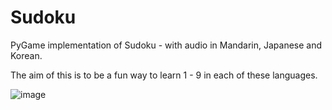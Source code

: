 # Sudoku
PyGame implementation of Sudoku - with audio in Mandarin, Japanese and Korean.

The aim of this is to be a fun way to learn 1 - 9 in each of these languages. 

![image](https://github.com/user-attachments/assets/501ef77e-5d2d-4b7b-8d12-17949372fb76)
